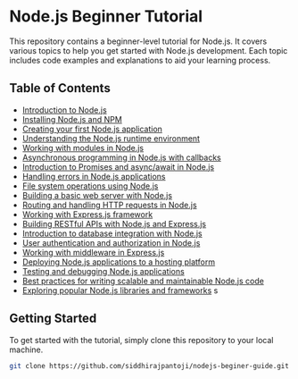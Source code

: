 # Node.js Beginner Tutorial

This repository contains a beginner-level tutorial for Node.js. It covers various topics to help you get started with Node.js development. Each topic includes code examples and explanations to aid your learning process.

## Table of Contents

- [Introduction to Node.js](#/introduction-to-nodejs)
- [Installing Node.js and NPM](#installing-nodejs-and-npm)
- [Creating your first Node.js application](#creating-your-first-nodejs-application)
- [Understanding the Node.js runtime environment](#understanding-the-nodejs-runtisme-environment)
- [Working with modules in Node.js](#working-with-modules-in-nodejs)
- [Asynchronous programming in Node.js with callbacks](#asynchronous-programming-in-nodejs-with-callbacks)
- [Introduction to Promises and async/await in Node.js](#introduction-to-promises-and-asyncawait-in-nodejs)
- [Handling errors in Node.js applications](#handling-errors-in-nodejs-applications)
- [File system operations using Node.js](#file-system-operations-using-nodejs)
- [Building a basic web server with Node.js](#building-a-basic-web-server-with-nodejs)
- [Routing and handling HTTP requests in Node.js](#routing-and-handling-http-requests-in-nodejs)
- [Working with Express.js framework](#working-with-expressjs-framework)
- [Building RESTful APIs with Node.js and Express.js](#building-restful-apis-with-nodejs-and-expressjs)
- [Introduction to database integration with Node.js](#introduction-to-database-integration-with-nodejs)
- [User authentication and authorization in Node.js](#user-authentication-and-authorization-in-nodejs)
- [Working with middleware in Express.js](#working-with-middleware-in-expressjs)
- [Deploying Node.js applications to a hosting platform](#deploying-nodejs-applications-to-a-hosting-platform)
- [Testing and debugging Node.js applications](#testing-and-debugging-nodejs-applications)
- [Best practices for writing scalable and maintainable Node.js code](#best-practices-for-writing-scalable-and-maintainable-nodejs-code)
- [Exploring popular Node.js libraries and frameworks](#exploring-popular-nodejs-libraries-and-frameworks)
s
## Getting Started

To get started with the tutorial, simply clone this repository to your local machine.

```bash
git clone https://github.com/siddhirajpantoji/nodejs-beginer-guide.git
```